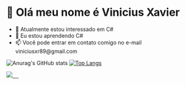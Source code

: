 <h1>👋 Olá meu nome é Vinicius Xavier</h1>
<ul>
  <li>👀 Atualmente estou interessado em C#</li>
  <li>🌱 Eu estou aprendendo C#</li>
  <li>📫 Você pode entrar em contato comigo no e-mail viniciusxr89@gmail.com</li>
</ul>

![Anurag's GitHub stats](https://github-readme-stats.vercel.app/api?username=ViniciusXR&show_icons=true&theme=onedark)
[![Top Langs](https://github-readme-stats.vercel.app/api/top-langs/?username=ViniciusXR&layout=compact)](https://github.com/ViniciusXR/github-readme-stats)

<div>

<a href="https://docs.microsoft.com/pt-br/dotnet/csharp/">
  <img src="https://img.shields.io/badge/C%23-239120?style=for-the-badge&logo=c-sharp&logoColor=white">
</a>

<a href="https://developer.mozilla.org/pt-BR/docs/Web/HTML">
  <img src="https://img.shields.io/badge/HTML-239120?style=for-the-badge&logo=html5&logoColor=white"
       alt="">
</a>

<a href="https://www.w3schools.com/css/">
  <img src="https://img.shields.io/badge/CSS-239120?&style=for-the-badge&logo=css3&logoColor=white"
       alt="">
</a>

<a href="https://docs.microsoft.com/pt-br/cpp/cpp/welcome-back-to-cpp-modern-cpp?view=msvc-170">
  <img src="https://img.shields.io/badge/C%2B%2B-00599C?style=for-the-badge&logo=c%2B%2B&logoColor=white"
       alt="">
</a>

<a href="https://www.linkedin.com/in/vinicius-xavier-ramalho-b4b98a231/">
  <img src="https://img.shields.io/badge/LinkedIn-0077B5?style=for-the-badge&logo=linkedin&logoColor=white"
       alt="">
</a>

</div>
